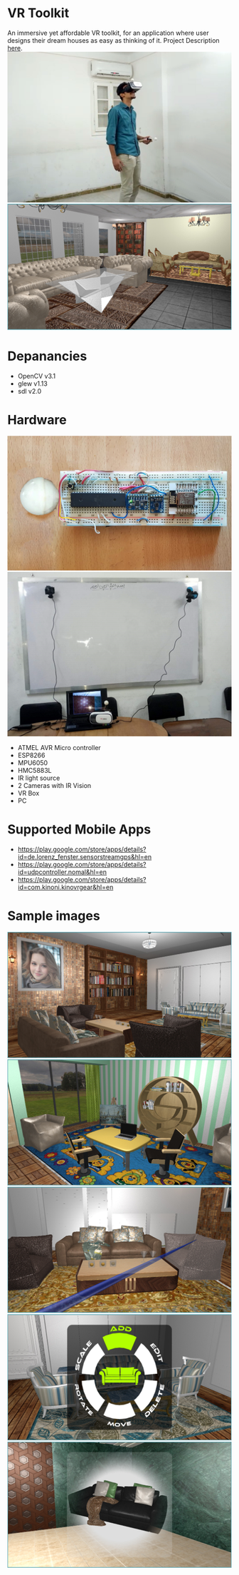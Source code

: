 # VR Toolkit
An immersive yet affordable VR toolkit, for an application where user designs their dream houses as easy as thinking of it.
Project Description [here](https://drive.google.com/open?id=1B5nrhc0jkBZYwOeLX-Bp9c4Hi67hSx12).
![Image](https://github.com/EhabHelaly/VR_Toolkit/blob/master/ScreenShots/hw_toolkit.jpg)
![Image](https://github.com/EhabHelaly/VR_Toolkit/blob/master/ScreenShots/10.jpg)

Depanancies
===========
* OpenCV v3.1
* glew v1.13
* sdl v2.0

Hardware
========
![Image](https://github.com/EhabHelaly/VR_Toolkit/blob/master/ScreenShots/hw_hand_gadget.jpg)
![Image](https://github.com/EhabHelaly/VR_Toolkit/blob/master/ScreenShots/hw_cameras.jpg)
* ATMEL AVR Micro controller
* ESP8266
* MPU6050
* HMC5883L
* IR light source
* 2 Cameras with IR Vision
* VR Box
* PC 

Supported Mobile Apps 
=====================
* https://play.google.com/store/apps/details?id=de.lorenz_fenster.sensorstreamgps&hl=en
* https://play.google.com/store/apps/details?id=udpcontroller.nomal&hl=en
* https://play.google.com/store/apps/details?id=com.kinoni.kinovrgear&hl=en

Sample images
=============
![Image](https://github.com/EhabHelaly/VR_Toolkit/blob/master/ScreenShots/1.jpg)
![Image](https://github.com/EhabHelaly/VR_Toolkit/blob/master/ScreenShots/5.jpg)
![Image](https://github.com/EhabHelaly/VR_Toolkit/blob/master/ScreenShots/12.jpg)
![Image](https://github.com/EhabHelaly/VR_Toolkit/blob/master/ScreenShots/11.jpg)
![Image](https://github.com/EhabHelaly/VR_Toolkit/blob/master/ScreenShots/13.jpg)
